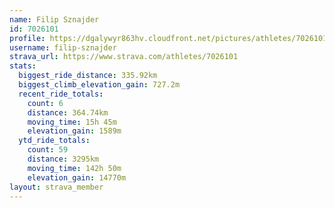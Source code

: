 ```yaml
---
name: Filip Sznajder
id: 7026101
profile: https://dgalywyr863hv.cloudfront.net/pictures/athletes/7026101/2123836/19/large.jpg
username: filip-sznajder
strava_url: https://www.strava.com/athletes/7026101
stats:
  biggest_ride_distance: 335.92km
  biggest_climb_elevation_gain: 727.2m
  recent_ride_totals:
    count: 6
    distance: 364.74km
    moving_time: 15h 45m
    elevation_gain: 1589m
  ytd_ride_totals:
    count: 59
    distance: 3295km
    moving_time: 142h 50m
    elevation_gain: 14770m
layout: strava_member
--- 
```


